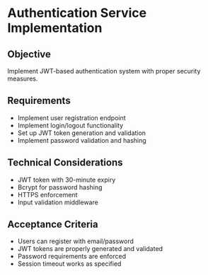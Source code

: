# Authentication Service Implementation

## Objective
Implement JWT-based authentication system with proper security measures.

## Requirements
- Implement user registration endpoint
- Implement login/logout functionality
- Set up JWT token generation and validation
- Implement password validation and hashing

## Technical Considerations
- JWT token with 30-minute expiry
- Bcrypt for password hashing
- HTTPS enforcement
- Input validation middleware

## Acceptance Criteria
- Users can register with email/password
- JWT tokens are properly generated and validated
- Password requirements are enforced
- Session timeout works as specified
